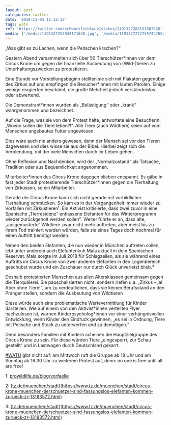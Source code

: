 ```yaml
---
layout: post
categories: twitter
date: '2019-11-04 12:12:12'
tags: watu
ref: 'https://twitter.com/schwarzlichtwue/status/1191327283153387520'
media: ['/media/1191327254934171648.jpg', '/media/1191327272755744768.jpg', '/media/1191327292452212737.jpg', '/media/1191327318507245569.jpg', '/media/1191327332654624768.jpg', '/media/1191327355337428992.jpg', '/media/1191327413768249345.jpg', '/media/1191327460283092992.jpg', '/media/1191327481921515521.jpg', '/media/1191327542764068865.jpg', '/media/1191327682593787905.jpg']
---
```

„Was gibt es zu Lachen, wenn die Peitschen krachen?“



Gestern Abend versammelten sich über 50 Tierschützer\*innen vor dem Circus Krone um gegen die finanzielle Ausbeutung von (Wild-)tieren zu Unterhaltungszwecken zu protestieren.



 

Eine Stunde vor Vorstellungsbeginn stellten sie sich mit Plakaten gegenüber des Zirkus auf und empfingen die Besucher\*innen mit lauten Parolen. Einige wenige reagierten beschämt, die große Mehrheit jedoch verständnislos oder abwertend. 

Die Demonstrant\*innen wurden als „Belästigung“ oder „krank“ wahrgenommen und bezeichnet.



Auf die Frage, was sie von dem Protest halte, antwortete eine Besucherin: „Wovon sollen die Tiere leben?!“. Alle Tiere (auch Wildtiere) seien auf vom Menschen angebautes Futter angewiesen. 

Dies wäre auch nie anders gewesen, denn der Mensch sei vor den Tieren dagewesen und dies wisse sie aus der Bibel. Hierbei zeigt sich die Verblendung, mit der viele Menschen durch ihr Leben gehen. 

Ohne Reflexion und Nachdenken, wird der „Normalzustand“ als Tatsache, Tradition oder aus Bequemlichkeit angenommen. 

Mitarbeiter\*innen des Circus Krone dagegen blieben entspannt. Es gäbe in fast jeder Stadt protestierende Tierschützer\*innen gegen die Tierhaltung von Zirkussen, so ein Mitarbeiter.

Gerade der Circus Krone kann sich nicht gerade mit vorbildlicher Tierhaltung schmücken. So kam es in der Vergangenheit immer wieder zu Vorfällen mit Zirkustieren¹. Ein Aktivist kritisierte, dass zwei zuvor in eine Spanische „Tierresidenz“ entlassene Elefanten für   das Winterprogramm wieder zurückgeholt werden sollen². Weiter führte er an, dass alte, „ausgemusterte“ Wildtiere zwar nicht mehr auftreten, aber meist bis zu ihrem Tod trainiert werden würden, falls sie eines Tages doch nochmal für einen Auftritt benötigt werden.

Neben den beiden Elefanten, die nun wieder in München auftreten sollen, lebt unter anderem auch Elefantenkuh Mala aktuell in dem Spanischen Reservat. Mala sorgte im Juli 2018 für Schlagzeilen, als sie während eines Auftritts im  Circus Krone von zwei anderen Elefanten in den Logenbereich geschubst wurde und ein Zuschauer nur durch Glück unverletzt blieb.³

Deshalb protestierten Menschen aus allen Altersklassen gemeinsam gegen die Tierquälerei. Sie pauschalisierten nicht, sondern riefen u.a. „Zirkus – ja! Aber ohne Tiere!“, um zu verdeutlichen, dass sie keinen Berufsstand an den Pranger stellen, sondern die Ausbeutung von Wildtieren

Diese würde auch eine problematische Wertevermittlung für Kinder darstellen. Wie auf einem von den Aktivist\*innen verteilten Flyer nachzulesen ist, warnen Kinderpsycholog\*innen vor einer verhängnisvollen Entwicklung, wenn Kinder den Eindruck gewinnen, „es sei in Ordnung, Tiere   mit Peitsche und Stock zu unterwerfen und zu demütigen.“



Denn besonders Familien mit Kindern scheinen die Hauptzielgruppe des Circus Krone zu sein. Für diese würden Tiere „eingesperrt, zur Schau gestellt“ und in Lastwagen durch Deutschland gekarrt.

[#WATU](/t/watu) gibt nicht auf: am Mittwoch ruft die Gruppe ab 18 Uhr und am Sonntag ab 16:30 Uhr zu weiterem Protest auf, denn: no one is free until all are free!  



1: [prowildlife.de/blog/vorfaelle](https://www.prowildlife.de/blog/vorfaelle-mit-wildtieren-im-circus-krone/)

2: [[tz.de/muenchen/stadt](https://www.tz.de/muenchen/stadt/unfall-beim-circus-krone-elefantenkuh-stuerzt-auf-zuschauer-10011658.html)](https://www.tz.de/muenchen/stadt/circus-krone-muenchen-tierschuetzer-sind-fassungslos-elefanten-kommen-zurueck-zr-13183572.html) 

3: [[tz.de/muenchen/stadt](https://www.tz.de/muenchen/stadt/unfall-beim-circus-krone-elefantenkuh-stuerzt-auf-zuschauer-10011658.html)](https://www.tz.de/muenchen/stadt/circus-krone-muenchen-tierschuetzer-sind-fassungslos-elefanten-kommen-zurueck-zr-13183572.html)